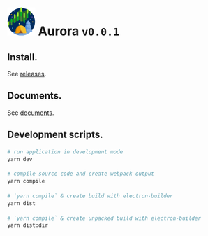 # ![](./resources/icons/64x64.png) Aurora `v0.0.1`

## Install.

See [releases](https://github.com/aguang-xyz/aurora/releases).

## Documents.

See [documents](https://aguang-xyz.github.io/aurora/).

## Development scripts.

```bash
# run application in development mode
yarn dev

# compile source code and create webpack output
yarn compile

# `yarn compile` & create build with electron-builder
yarn dist   

# `yarn compile` & create unpacked build with electron-builder
yarn dist:dir
```
